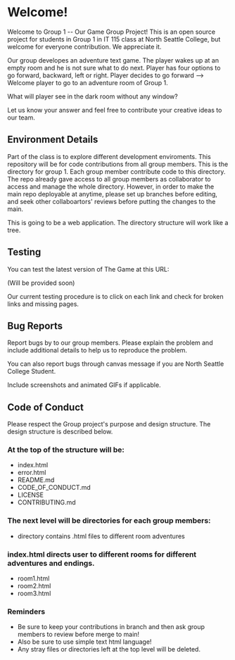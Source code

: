# Welcome!

Welcome to Group 1 -- Our Game Group Project! This is an open source project for students in Group 1 in IT 115 class at North Seattle College, but welcome for everyone contribution. We appreciate it.

Our group developes an adventure text game. The player wakes up at an empty room and he is not sure what to do next. Player has four options to go forward, backward, left or right. Player decides to go forward --> Welcome player to go to an adventure room of Group 1.

What will player see in the dark room without any window? 

Let us know your answer and feel free to contribute your creative ideas to our team. 

## Environment Details

Part of the class is to explore different development enviroments. This repository will be for code contributions from all group members.
This is the directory for group 1. Each group member contribute code to this directory. The repo already gave access to all group members as collaborator to access and manage the whole directory. However, in order to make the main repo deployable at anytime, please set up branches before editing, and seek other collaboartors' reviews before putting the changes to the main. 

This is going to be a web application. The directory structure will work like a tree.

## Testing

You can test the latest version of The Game at this URL:

(Will be provided soon)

Our current testing procedure is to click on each link and check for broken links and missing pages. 

## Bug Reports

Report bugs by to our group members. Please explain the problem and include additional details to help us to reproduce the problem.

You can also report bugs through canvas message if you are North Seattle College Student.

Include screenshots and animated GIFs if applicable.


## Code of Conduct

Please respect the Group project's purpose and design structure. The design structure is described below. 

### At the top of the structure will be:

* index.html
* error.html
* README.md
* CODE_OF_CONDUCT.md
* LICENSE
* CONTRIBUTING.md

### The next level will be directories for each group members:
* directory contains .html files to different room adventures

### index.html directs user to different rooms for different adventures and endings. 

* room1.html
* room2.html
* room3.html

### Reminders

* Be sure to keep your contributions in branch and then ask group members to review before merge to main!
* Also be sure to use simple text html language!
* Any stray files or directories left at the top level will be deleted.
